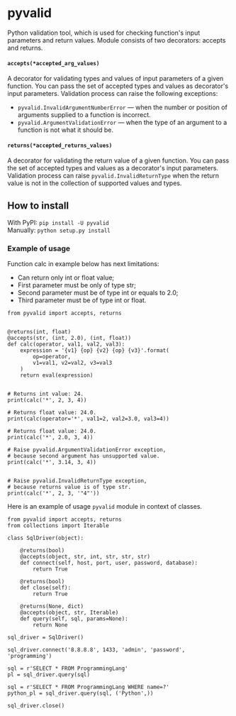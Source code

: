 # pyvalid


Python validation tool, which is used for checking function's input parameters and return values.
Module consists of two decorators: accepts and returns.


#### `accepts(*accepted_arg_values)`
A decorator for validating types and values of input parameters of a given function.
You can pass the set of accepted types and values as decorator's input parameters.
Validation process can raise the following exceptions:
* `pyvalid.InvalidArgumentNumberError` — when the number or position of arguments supplied to a function is incorrect.
* `pyvalid.ArgumentValidationError` — when the type of an argument to a function is not what it should be.


#### `returns(*accepted_returns_values)`
A decorator for validating the return value of a given function.
You can pass the set of accepted types and values as a decorator's input parameters.
Validation process can raise `pyvalid.InvalidReturnType` when the return value is not in the collection of supported values and types.


## How to install

With PyPI: `pip install -U pyvalid`  
Manually: `python setup.py install`


### Example of usage

Function calc in example below has next limitations:
* Can return only int or float value;
* First parameter must be only of type str;
* Second parameter must be of type int or equals to 2.0;
* Third parameter must be of type int or float.


```
from pyvalid import accepts, returns


@returns(int, float)
@accepts(str, (int, 2.0), (int, float))
def calc(operator, val1, val2, val3):
    expression = '{v1} {op} {v2} {op} {v3}'.format(
        op=operator,
        v1=val1, v2=val2, v3=val3
    )
    return eval(expression)


# Returns int value: 24.
print(calc('*', 2, 3, 4))

# Returns float value: 24.0.
print(calc(operator='*', val1=2, val2=3.0, val3=4))

# Returns float value: 24.0.
print(calc('*', 2.0, 3, 4))

# Raise pyvalid.ArgumentValidationError exception,
# because second argument has unsupported value.
print(calc('*', 3.14, 3, 4))


# Raise pyvalid.InvalidReturnType exception,
# because returns value is of type str.
print(calc('*', 2, 3, '"4"'))
```

Here is an example of usage `pyvalid` module in context of classes.

```
from pyvalid import accepts, returns
from collections import Iterable

class SqlDriver(object):

    @returns(bool)
    @accepts(object, str, int, str, str, str)
    def connect(self, host, port, user, password, database):
        return True

    @returns(bool)
    def close(self):
        return True

    @returns(None, dict)
    @accepts(object, str, Iterable)
    def query(self, sql, params=None):
        return None

sql_driver = SqlDriver()

sql_driver.connect('8.8.8.8', 1433, 'admin', 'password', 'programming')

sql = r'SELECT * FROM ProgrammingLang'
pl = sql_driver.query(sql)

sql = r'SELECT * FROM ProgrammingLang WHERE name=?'
python_pl = sql_driver.query(sql, ('Python',))

sql_driver.close()
```
